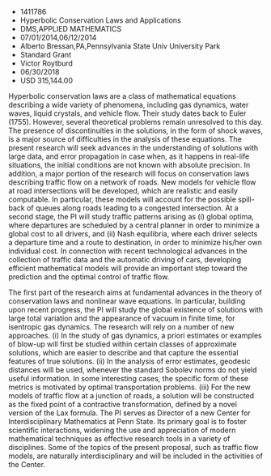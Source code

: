 
* 1411786
* Hyperbolic Conservation Laws and Applications
* DMS,APPLIED MATHEMATICS
* 07/01/2014,06/12/2014
* Alberto Bressan,PA,Pennsylvania State Univ University Park
* Standard Grant
* Victor Roytburd
* 06/30/2018
* USD 315,144.00

Hyperbolic conservation laws are a class of mathematical equations describing a
wide variety of phenomena, including gas dynamics, water waves, liquid crystals,
and vehicle flow. Their study dates back to Euler (1755). However, several
theoretical problems remain unresolved to this day. The presence of
discontinuities in the solutions, in the form of shock waves, is a major source
of difficulties in the analysis of these equations. The present research will
seek advances in the understanding of solutions with large data, and error
propagation in case when, as it happens in real-life situations, the initial
conditions are not known with absolute precision. In addition, a major portion
of the research will focus on conservation laws describing traffic flow on a
network of roads. New models for vehicle flow at road intersections will be
developed, which are realistic and easily computable. In particular, these
models will account for the possible spill-back of queues along roads leading to
a congested intersection. At a second stage, the PI will study traffic patterns
arising as (i) global optima, where departures are scheduled by a central
planner in order to minimize a global cost to all drivers, and (ii) Nash
equilibria, where each driver selects a departure time and a route to
destination, in order to minimize his/her own individual cost. In connection
with recent technological advances in the collection of traffic data and the
automatic driving of cars, developing efficient mathematical models will provide
an important step toward the prediction and the optimal control of traffic flow.

The first part of the research aims at fundamental advances in the theory of
conservation laws and nonlinear wave equations. In particular, building upon
recent progress, the PI will study the global existence of solutions with large
total variation and the appearance of vacuum in finite time, for isentropic gas
dynamics. The research will rely on a number of new approaches. (i) In the study
of gas dynamics, a priori estimates or examples of blow-up will first be studied
within certain classes of approximate solutions, which are easier to describe
and that capture the essential features of true solutions. (ii) In the analysis
of error estimates, geodesic distances will be used, whenever the standard
Sobolev norms do not yield useful information. In some interesting cases, the
specific form of these metrics is motivated by optimal transportation problems.
(iii) For the new models of traffic flow at a junction of roads, a solution will
be constructed as the fixed point of a contractive transformation, defined by a
novel version of the Lax formula. The PI serves as Director of a new Center for
Interdisciplinary Mathematics at Penn State. Its primary goal is to foster
scientific interactions, widening the use and appreciation of modern
mathematical techniques as effective research tools in a variety of disciplines.
Some of the topics of the present proposal, such as traffic flow models, are
naturally interdisciplinary and will be included in the activities of the
Center.
